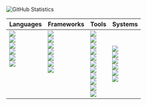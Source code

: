 ![GitHub Statistics](https://github-readme-stats.vercel.app/api?username=phaedryx&count_private=true&show_icons=true&bg_color=434A54&icon_color=FFCE54&title_color=77B6FF&text_color=F5F7FA)

<table>
  <thead>
  <tr><th>Languages</th><th>Frameworks</th><th>Tools</th><th>Systems</th></tr>
  </thead>
  <tbody>
  <tr>
    <td valign="top">
      <img src="https://img.shields.io/badge/WWW-HTML5-E34F26?logo=html5&style=flat-square" /><br>
      <img src="https://img.shields.io/badge/WWW-CSS3-1572B6?logo=css3&style=flat-square" /><br>
      <img src="https://img.shields.io/badge/Language-Ruby-CC342D?logo=ruby&style=flat-square" /><br>
      <img src="https://img.shields.io/badge/Language-JavaScript-F7DF1E?logo=javascript&style=flat-square" /><br>
      <img src="https://img.shields.io/badge/Language-SQL-green?style=flat-square" /><br>
      <img src="https://img.shields.io/badge/Language-GraphQL-E10098?logo=graphql&style=flat-square" /><br>
    </td>
    <td valign="top">
      <img src="https://img.shields.io/badge/Framework-Tailwind%20CSS-38B2AC?logo=tailwind+css&style=flat-square" /><br>
      <img src="https://img.shields.io/badge/Framework-Bootstrap-563D7C?logo=bootstrap&style=flat-square" /><br>
      <img src="https://img.shields.io/badge/Framework-Rails-CC0000?logo=ruby+on+rails&style=flat-square" /><br>
      <img src="https://img.shields.io/badge/Framework-Jekyll-CC0000?logo=jekyll&style=flat-square" /><br>
      <img src="https://img.shields.io/badge/Framework-Vue-3fb27f?logo=vue.js&style=flat-square" /><br>
      <img src="https://img.shields.io/badge/Framework-React-61DAFB?logo=react&style=flat-square" /><br>
      <img src="https://img.shields.io/badge/Framework-Jest-C21325?logo=jest&style=flat-square" /><br>
    </td>
    <td valign="top">
      <img src="https://img.shields.io/badge/Database-PostgreSQL-336791?logo=postgresql&style=flat-square" /><br>
      <img src="https://img.shields.io/badge/Database-SQLite-003B57?logo=sqlite&style=flat-square" /><br>
      <img src="https://img.shields.io/badge/Database-Redis-DC382D?logo=redis&style=flat-square" /><br>
      <img src="https://img.shields.io/badge/Message%20Broker-RabbitMQ-FF6600?logo=rabbitmq&style=flat-square" /><br>
      <img src="https://img.shields.io/badge/Format-JSON-000000?logo=json&style=flat-square" /><br>
      <img src="https://img.shields.io/badge/CSS%20Preprocessor-Sass-CC6699?logo=sass&style=flat-square" /><br>
      <img src="https://img.shields.io/badge/Version%20Control-Git-F05032?logo=git&style=flat-square" /><br>
      <img src="https://img.shields.io/badge/Editor-VS%20Code-007ACC?logo=visual+studio+code&style=flat-square" /><br>
      <img src="https://img.shields.io/badge/Design-Sketch-F7B500?logo=sketch&style=flat-square" /><br>
      <img src="https://img.shields.io/badge/API%20Client-Insomnia-5849BE?logo=insomnia&style=flat-square" /><br>
      <img src="https://img.shields.io/badge/Entertainment-Steam-000000?logo=Steam&style=flat-square" /><br>
    </td>
    <td>
      <img src="https://img.shields.io/badge/Operating%20System-MacOS-999999?logo=apple&style=flat-square" /><br>
      <img src="https://img.shields.io/badge/Operating%20System-Linux-FCC624?logo=linux&style=flat-square" /><br>
      <img src="https://img.shields.io/badge/Operating%20System-Debian-A81D33?logo=debian&style=flat-square" /><br>
      <img src="https://img.shields.io/badge/Operating%20System-Elementary-64BAFF?logo=elementary&style=flat-square" /><br>
      <img src="https://img.shields.io/badge/PaaS-Heroku-430098?logo=heroku&style=flat-square" /><br>
      <img src="https://img.shields.io/badge/PaaS-AWS-232F3E?logo=amazon+aws&style=flat-square" /><br>
    </td>
  </tr>
  </tbody>
</table>





